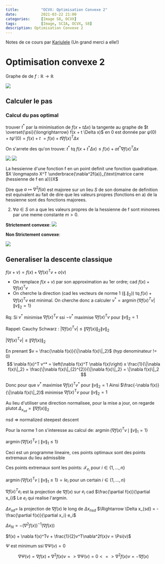 ```yaml
---
title:          "OCVX: Optimisation Convexe 2"
date:           2021-03-22 21:00
categories:     [Image S8, OCVX]
tags:           [Image, SCIA, OCVX, S8]
description: Optimisation Convexe 2
---
```

Notes de ce cours par [Kariulele](https://github.com/kariulele) (Un grand merci a elle!)

# Optimisation convexe 2

Graphe de de $f: \mathbb R \rightarrow \mathbb R$

![](https://i.imgur.com/AJrg3pZ.png)



## Calculer le pas
### Calcul du pas optimal
trouver $t^*$ par la minimisation de $f(x + t \Delta x)$
la tangente au graphe de $t \overset{\psi}{\longrightarrow} f(x + t \Delta x)$ en 0 est donnée par
$\psi(0) + t\psi'(0) = f(x) + t$
$= f(x) + t\nabla f(x)^T \Delta x$


On s'arrete des qu'on trouve:
$t^*$ tq
$f(x + t^*\Delta x) \le f(x) + \alpha t^* \nabla f(x)^T \Delta x$

![](https://i.imgur.com/Ta1uJGz.jpg)
![](https://i.imgur.com/OHdzhaL.jpg)


La hessienne d'une fonction f en un point definit une fonction quadratique.
$X \longmapsto X^T \underbrace{\nabla^2f(a)}_{\text{matrice carre (hessienne de f en a)}}X$

Dire que $a \mapsto \nabla^2f(a)$ est majoree sur un lieu $S$ de son domaine de definition est equivalent au fait de dire que les valeurs propres (fonctions en a) de la hessienne sont des fonctions majorees.

2. $\forall a \in S$ on a que les valeurs propres de la hessienne de f sont minorees par une meme constante $m > 0$.


**Strictement convexe**: 
![](https://i.imgur.com/LQCMBvh.png)



**Non Strictement convexe**: 

![](https://i.imgur.com/CULbr6N.png)

## Generaliser la descente classique

$f(x + v) = f(x) + \nabla f(x)^T v + o(v)$

- On remplace $f(x+v)$ par son approximation au 1er ordre; cad $f(x) + \nabla f(x)^T v$
- On cherche la direction (cad les vecteurs de norme 1 ($\|.\|_2)$) tq $f(x) + \nabla f(x)^T v$ est minimal. On cherche donc a calculer $v^* = \operatorname{argmin} \left\{\nabla f(x)^T v | \|v\|_2 = 1\right\}$


Rq: Si $v^*$ minimise $\nabla f(x)^Tv$ ssi $-v^*$ maximise $\nabla f(x)^Tv$ pour $\|v\|_2 = 1$

Rappel: Cauchy Schwarz : $|\nabla f(x)^Tv| \le \|\nabla f(x)\|_2 \|v\|_2$

$|\nabla f(x)^Tv| \le \|\nabla f(x)\|_2$

En prenant $v = \frac{\nabla f(x)}{\|\nabla f(x)\|_2}$ (hyp denominateur != 0)
$$
\nabla f(x)^T v^* = \left(\nabla f(x)^T \nabla f(x)\right) x \frac{1}{\|\nabla f(x)\|_2}
= \frac{\|\nabla f(x)\|_{2}^{2}}{\|\nabla f(x)\|_2}
= \|\nabla f(x)\|_2
$$

Donc pour que $v^*$ maximise $\nabla f(x)^Tv^*$ pour $\|v\|_2 = 1$
Ainsi $\frac{-\nabla f(x)}{\|\nabla f(x)\|_2}$ minimise $\nabla f(x)^Tv$ pour $\|v\|_2 = 1$

Au lieu d'utiliser une direction normalisee, pour la mise a jour, on regarde plutot $\Delta_{x_{sd}} = \|\nabla f(x)\|_2$

<div class="alert alert-info" role="alert" markdown="1">
nsd => normalized steepest descent
</div>


Pour la norme 1 on s'interesse au calcul de:
$\operatorname{argmin} \left\{  \nabla f(x)^Tv \, \mid \, \|v\|_1 = 1\right\}$


$\operatorname{argmin} \left\{  \nabla f(x)^Tv \, \mid \, \|v\|_1 \le 1\right\}$

Ceci est  un programme lineaire, ces points optimaux sont  des points  extremaux du lieu admissible

Ces points extremaux sont les points:
$\mathcal F_{e_i}$ pour $i \in \{1,...,n\}$

$\operatorname{argmin} \left\{  \nabla f(x)^Tv \, \mid \, \|v\|_1 \le 1\right\} = I e_i$ pour un certain $i \in \{1,...,n\}$

$\nabla f(x)^T e_i$ est la projection de $\nabla f(x)$ sur $e_i$ cad $\frac{\partial f(x)}{\partial x_i}$ Le $e_i$ qui realise l'argmin.

$\Delta x_{sd} =$ la projection de $\nabla f(x)$ le long de $\Delta x_{nsd}$
$\Rightarrow \Delta x_{sd} = - \frac{\partial f(x)}{\partial x_i} e_i$

$\Delta x_N = - (\nabla^2 f(x))^{-1} (\nabla f(x))$

$f(x) + \nabla f(x)^Tv + \frac{1}{2}v^T\nabla^2f(x)v = \Psi(v)$

$\Psi$ est minimum ssi $\nabla \Psi(v) = 0$

$$
\nabla \Psi(v) = \nabla f(x) + \nabla^2 f(x) v
=> \nabla \Psi(v) = 0 <=> \nabla^2 f(x) v = - \nabla f(x)
$$
 




